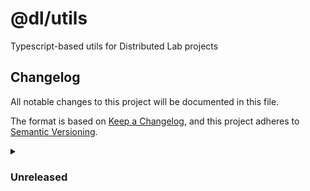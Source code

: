 # @dl/utils
Typescript-based utils for Distributed Lab projects

## Changelog
All notable changes to this project will be documented in this file.

The format is based on [Keep a Changelog](https://keepachangelog.com/en/1.0.0/),
and this project adheres to [Semantic Versioning](https://semver.org/spec/v2.0.0.html).
<details><summary><h3>Unreleased</h3></summary>
<h4>Under the hood changes</h4>
- Initiated project
</details>

